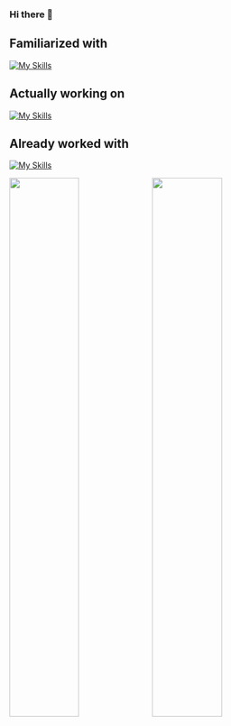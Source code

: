 ### Hi there 👋
## Familiarized with
[![My Skills](https://skillicons.dev/icons?i=eclipse,visualstudio,vscode)](https://skillicons.dev)
## Actually working on
[![My Skills](https://skillicons.dev/icons?i=bootstrap,css,js,nodejs,react)](https://skillicons.dev)
## Already worked with
[![My Skills](https://skillicons.dev/icons?i=bash,git,github,java,md,mongodb,mysql)](https://skillicons.dev)

<link rel="stylesheet" href="https://cdn.jsdelivr.net/gh/devicons/devicon@v2.15.1/devicon.min.css">
          
<p align="left">
          <img width="49.5%" align="center" src="https://github-readme-stats.vercel.app/api?username=jesuggc&show_icons=true&theme=gruvbox&hide_border=true" />
          <img width="49.5%" align="center" src="https://github-readme-streak-stats.herokuapp.com/?user=jesuggc&theme=gruvbox&hide_border=true" />
  </a>
</p>

